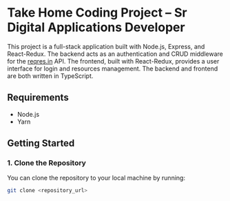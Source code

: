 # Take Home Coding Project – Sr Digital Applications Developer

This project is a full-stack application built with Node.js, Express, and React-Redux. The backend acts as an authentication and CRUD middleware for the [reqres.in](https://reqres.in) API. The frontend, built with React-Redux, provides a user interface for login and resources management. The backend and frontend are both written in TypeScript.

## Requirements

- Node.js
- Yarn

## Getting Started

### 1. Clone the Repository

You can clone the repository to your local machine by running:

```bash
git clone <repository_url>
